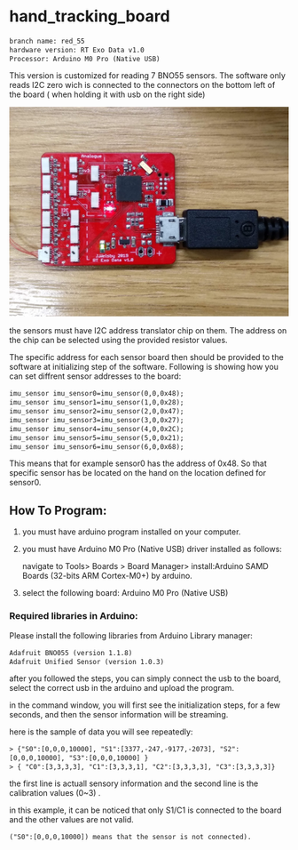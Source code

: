 # hand_tracking_board

    branch name: red_55
    hardware version: RT Exo Data v1.0
    Processor: Arduino M0 Pro (Native USB)
    
This version is customized for reading 7 BNO55 sensors. The software only reads I2C zero wich is connected to the connectors on the bottom left of the board ( when holding it with usb on the right side)

![Alt text](red_55.jpg?raw=true "Title")

the sensors must have I2C address translator chip on them. The address on the chip can be selected using the provided resistor values.



The specific address for each sensor board then should be provided to the software at initializing step of the software. Following is showing how you can set diffrent sensor addresses to the board:

    imu_sensor imu_sensor0=imu_sensor(0,0,0x48);
    imu_sensor imu_sensor1=imu_sensor(1,0,0x28);
    imu_sensor imu_sensor2=imu_sensor(2,0,0x47);
    imu_sensor imu_sensor3=imu_sensor(3,0,0x27);
    imu_sensor imu_sensor4=imu_sensor(4,0,0x2C);
    imu_sensor imu_sensor5=imu_sensor(5,0,0x21);
    imu_sensor imu_sensor6=imu_sensor(6,0,0x68);

This means that for example sensor0 has the address of 0x48. So that specific sensor has be located on the hand on the location defined for sensor0.
## How To Program:

1. you must have arduino program installed on your computer.
2. you must have Arduino M0 Pro (Native USB) driver installed as follows:
    
    navigate to Tools> Boards > Board Manager> install:Arduino SAMD Boards (32-bits ARM Cortex-M0+) by arduino.

3. select the following board: Arduino M0 Pro (Native USB) 


### Required libraries in Arduino:
Please install the following libraries from Arduino Library manager:

    Adafruit BNO055 (version 1.1.8)
    Adafruit Unified Sensor (version 1.0.3)


after you followed the steps, you can simply connect the usb to the board, select the correct usb in the arduino and upload the program.



in the command window, you will first see the initialization steps, for a few seconds, and then the sensor information will be streaming.

here is the sample of data you will see repeatedly:

    > {"S0":[0,0,0,10000], "S1":[3377,-247,-9177,-2073], "S2":[0,0,0,10000], "S3":[0,0,0,10000] }
    > { "C0":[3,3,3,3], "C1":[3,3,3,1], "C2":[3,3,3,3], "C3":[3,3,3,3]} 

the first line is actuall sensory information and the second line is the calibration values (0~3) . 

in this example, it can be noticed that only S1/C1 is connected to the board and the other values are not valid.

    ("S0":[0,0,0,10000]) means that the sensor is not connected). 




 
